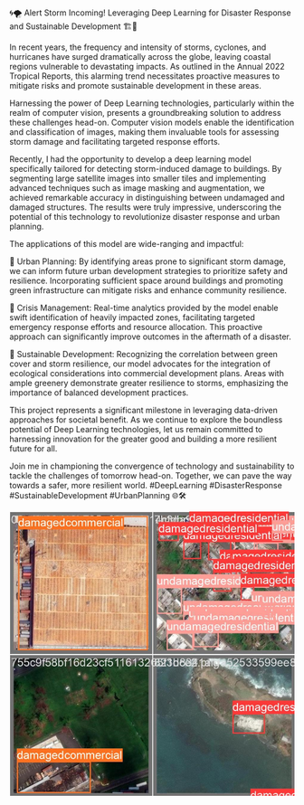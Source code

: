🌀🌪️ Alert Storm Incoming! Leveraging Deep Learning for Disaster Response and Sustainable Development 🏗️🌳

In recent years, the frequency and intensity of storms, cyclones, and hurricanes have surged dramatically across the globe, leaving coastal regions vulnerable to devastating impacts. As outlined in the Annual 2022 Tropical Reports, this alarming trend necessitates proactive measures to mitigate risks and promote sustainable development in these areas.

Harnessing the power of Deep Learning technologies, particularly within the realm of computer vision, presents a groundbreaking solution to address these challenges head-on. Computer vision models enable the identification and classification of images, making them invaluable tools for assessing storm damage and facilitating targeted response efforts.

Recently, I had the opportunity to develop a deep learning model specifically tailored for detecting storm-induced damage to buildings. By segmenting large satellite images into smaller tiles and implementing advanced techniques such as image masking and augmentation, we achieved remarkable accuracy in distinguishing between undamaged and damaged structures. The results were truly impressive, underscoring the potential of this technology to revolutionize disaster response and urban planning.

The applications of this model are wide-ranging and impactful:

🌆 Urban Planning: By identifying areas prone to significant storm damage, we can inform future urban development strategies to prioritize safety and resilience. Incorporating sufficient space around buildings and promoting green infrastructure can mitigate risks and enhance community resilience.

🚨 Crisis Management: Real-time analytics provided by the model enable swift identification of heavily impacted zones, facilitating targeted emergency response efforts and resource allocation. This proactive approach can significantly improve outcomes in the aftermath of a disaster.

🌿 Sustainable Development: Recognizing the correlation between green cover and storm resilience, our model advocates for the integration of ecological considerations into commercial development plans. Areas with ample greenery demonstrate greater resilience to storms, emphasizing the importance of balanced development practices.

This project represents a significant milestone in leveraging data-driven approaches for societal benefit. As we continue to explore the boundless potential of Deep Learning technologies, let us remain committed to harnessing innovation for the greater good and building a more resilient future for all.

Join me in championing the convergence of technology and sustainability to tackle the challenges of tomorrow head-on. Together, we can pave the way towards a safer, more resilient world. #DeepLearning #DisasterResponse #SustainableDevelopment #UrbanPlanning 🌐🛠️

![Alt Text](https://github.com/SaishSaw/Coastal-Resilience/blob/main/val_batch0_labels(1).jpg)

